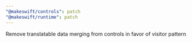 ```yaml
---
"@makeswift/controls": patch
"@makeswift/runtime": patch
---
```


Remove translatable data merging from controls in favor of visitor pattern
